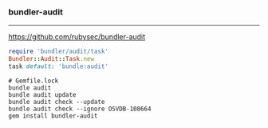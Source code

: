 ### bundler-audit
---

https://github.com/rubysec/bundler-audit

```ruby
require 'bundler/audit/task'
Bundler::Audit::Task.new
task default: 'bundle:audit'

```

```
# Gemfile.lock
bundle audit
bundle audit update
bundle audit check --update
bundle audit check --ignore OSVDB-108664
gem install bundler-audit


```


